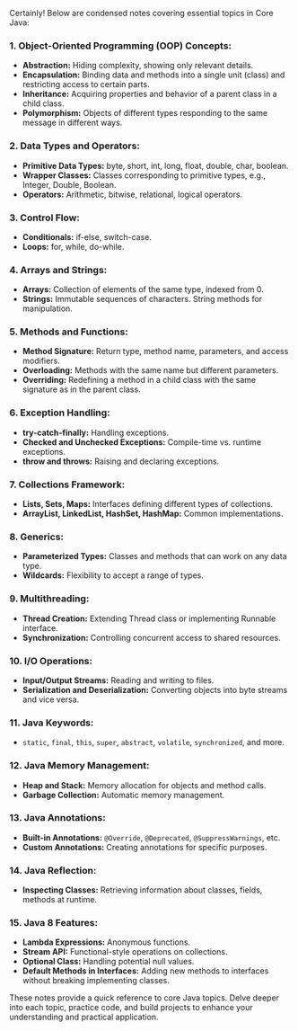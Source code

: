 Certainly! Below are condensed notes covering essential topics in Core Java:

### 1. Object-Oriented Programming (OOP) Concepts:
- **Abstraction:** Hiding complexity, showing only relevant details.
- **Encapsulation:** Binding data and methods into a single unit (class) and restricting access to certain parts.
- **Inheritance:** Acquiring properties and behavior of a parent class in a child class.
- **Polymorphism:** Objects of different types responding to the same message in different ways.

### 2. Data Types and Operators:
- **Primitive Data Types:** byte, short, int, long, float, double, char, boolean.
- **Wrapper Classes:** Classes corresponding to primitive types, e.g., Integer, Double, Boolean.
- **Operators:** Arithmetic, bitwise, relational, logical operators.

### 3. Control Flow:
- **Conditionals:** if-else, switch-case.
- **Loops:** for, while, do-while.

### 4. Arrays and Strings:
- **Arrays:** Collection of elements of the same type, indexed from 0.
- **Strings:** Immutable sequences of characters. String methods for manipulation.

### 5. Methods and Functions:
- **Method Signature:** Return type, method name, parameters, and access modifiers.
- **Overloading:** Methods with the same name but different parameters.
- **Overriding:** Redefining a method in a child class with the same signature as in the parent class.

### 6. Exception Handling:
- **try-catch-finally:** Handling exceptions.
- **Checked and Unchecked Exceptions:** Compile-time vs. runtime exceptions.
- **throw and throws:** Raising and declaring exceptions.

### 7. Collections Framework:
- **Lists, Sets, Maps:** Interfaces defining different types of collections.
- **ArrayList, LinkedList, HashSet, HashMap:** Common implementations.

### 8. Generics:
- **Parameterized Types:** Classes and methods that can work on any data type.
- **Wildcards:** Flexibility to accept a range of types.

### 9. Multithreading:
- **Thread Creation:** Extending Thread class or implementing Runnable interface.
- **Synchronization:** Controlling concurrent access to shared resources.

### 10. I/O Operations:
- **Input/Output Streams:** Reading and writing to files.
- **Serialization and Deserialization:** Converting objects into byte streams and vice versa.

### 11. Java Keywords:
- `static`, `final`, `this`, `super`, `abstract`, `volatile`, `synchronized`, and more.

### 12. Java Memory Management:
- **Heap and Stack:** Memory allocation for objects and method calls.
- **Garbage Collection:** Automatic memory management.

### 13. Java Annotations:
- **Built-in Annotations:** `@Override`, `@Deprecated`, `@SuppressWarnings`, etc.
- **Custom Annotations:** Creating annotations for specific purposes.

### 14. Java Reflection:
- **Inspecting Classes:** Retrieving information about classes, fields, methods at runtime.

### 15. Java 8 Features:
- **Lambda Expressions:** Anonymous functions.
- **Stream API:** Functional-style operations on collections.
- **Optional Class:** Handling potential null values.
- **Default Methods in Interfaces:** Adding new methods to interfaces without breaking implementing classes.

These notes provide a quick reference to core Java topics. Delve deeper into each topic, practice code, and build projects to enhance your understanding and practical application.
